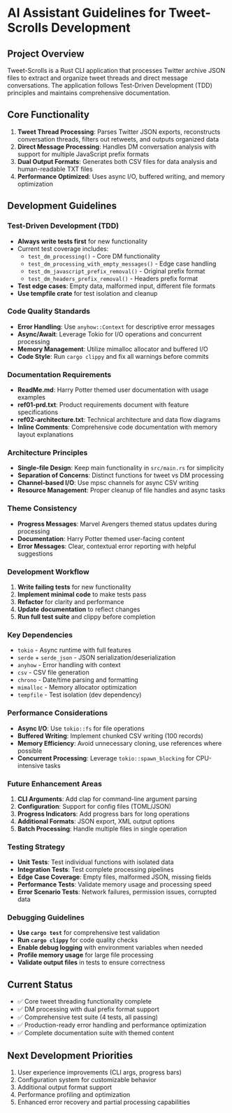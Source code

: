 # AI Assistant Guidelines for Tweet-Scrolls Development

## Project Overview
Tweet-Scrolls is a Rust CLI application that processes Twitter archive JSON files to extract and organize tweet threads and direct message conversations. The application follows Test-Driven Development (TDD) principles and maintains comprehensive documentation.

## Core Functionality
1. **Tweet Thread Processing**: Parses Twitter JSON exports, reconstructs conversation threads, filters out retweets, and outputs organized data
2. **Direct Message Processing**: Handles DM conversation analysis with support for multiple JavaScript prefix formats
3. **Dual Output Formats**: Generates both CSV files for data analysis and human-readable TXT files
4. **Performance Optimized**: Uses async I/O, buffered writing, and memory optimization

## Development Guidelines

### Test-Driven Development (TDD)
- **Always write tests first** for new functionality
- Current test coverage includes:
  - `test_dm_processing()` - Core DM functionality
  - `test_dm_processing_with_empty_messages()` - Edge case handling
  - `test_dm_javascript_prefix_removal()` - Original prefix format
  - `test_dm_headers_prefix_removal()` - Headers prefix format
- **Test edge cases**: Empty data, malformed input, different file formats
- **Use tempfile crate** for test isolation and cleanup

### Code Quality Standards
- **Error Handling**: Use `anyhow::Context` for descriptive error messages
- **Async/Await**: Leverage Tokio for I/O operations and concurrent processing
- **Memory Management**: Utilize mimalloc allocator and buffered I/O
- **Code Style**: Run `cargo clippy` and fix all warnings before commits

### Documentation Requirements
- **ReadMe.md**: Harry Potter themed user documentation with usage examples
- **ref01-prd.txt**: Product requirements document with feature specifications
- **ref02-architecture.txt**: Technical architecture and data flow diagrams
- **Inline Comments**: Comprehensive code documentation with memory layout explanations

### Architecture Principles
- **Single-file Design**: Keep main functionality in `src/main.rs` for simplicity
- **Separation of Concerns**: Distinct functions for tweet vs DM processing
- **Channel-based I/O**: Use mpsc channels for async CSV writing
- **Resource Management**: Proper cleanup of file handles and async tasks

### Theme Consistency
- **Progress Messages**: Marvel Avengers themed status updates during processing
- **Documentation**: Harry Potter themed user-facing content
- **Error Messages**: Clear, contextual error reporting with helpful suggestions

### Development Workflow
1. **Write failing tests** for new functionality
2. **Implement minimal code** to make tests pass
3. **Refactor** for clarity and performance
4. **Update documentation** to reflect changes
5. **Run full test suite** and clippy before completion

### Key Dependencies
- `tokio` - Async runtime with full features
- `serde` + `serde_json` - JSON serialization/deserialization
- `anyhow` - Error handling with context
- `csv` - CSV file generation
- `chrono` - Date/time parsing and formatting
- `mimalloc` - Memory allocator optimization
- `tempfile` - Test isolation (dev dependency)

### Performance Considerations
- **Async I/O**: Use `tokio::fs` for file operations
- **Buffered Writing**: Implement chunked CSV writing (100 records)
- **Memory Efficiency**: Avoid unnecessary cloning, use references where possible
- **Concurrent Processing**: Leverage `tokio::spawn_blocking` for CPU-intensive tasks

### Future Enhancement Areas
1. **CLI Arguments**: Add clap for command-line argument parsing
2. **Configuration**: Support for config files (TOML/JSON)
3. **Progress Indicators**: Add progress bars for long operations
4. **Additional Formats**: JSON export, XML output options
5. **Batch Processing**: Handle multiple files in single operation

### Testing Strategy
- **Unit Tests**: Test individual functions with isolated data
- **Integration Tests**: Test complete processing pipelines
- **Edge Case Coverage**: Empty files, malformed JSON, missing fields
- **Performance Tests**: Validate memory usage and processing speed
- **Error Scenario Tests**: Network failures, permission issues, corrupted data

### Debugging Guidelines
- **Use `cargo test`** for comprehensive test validation
- **Run `cargo clippy`** for code quality checks
- **Enable debug logging** with environment variables when needed
- **Profile memory usage** for large file processing
- **Validate output files** in tests to ensure correctness

## Current Status
- ✅ Core tweet threading functionality complete
- ✅ DM processing with dual prefix format support
- ✅ Comprehensive test suite (4 tests, all passing)
- ✅ Production-ready error handling and performance optimization
- ✅ Complete documentation suite with themed content

## Next Development Priorities
1. User experience improvements (CLI args, progress bars)
2. Configuration system for customizable behavior
3. Additional output format support
4. Performance profiling and optimization
5. Enhanced error recovery and partial processing capabilities